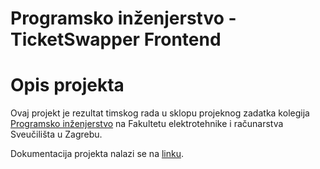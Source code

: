 # Programsko inženjerstvo - TicketSwapper Frontend

# Opis projekta
Ovaj projekt je rezultat timskog rada u sklopu projeknog zadatka kolegija [Programsko inženjerstvo](https://www.fer.unizg.hr/predmet/proinz) na Fakultetu elektrotehnike i računarstva Sveučilišta u Zagrebu. 

Dokumentacija projekta nalazi se na [linku](https://github.com/PROGI-Projekt-FER/docs/wiki).
